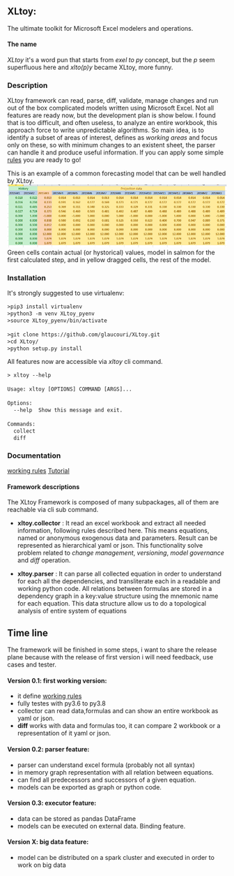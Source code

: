 ## XLtoy: 
The ultimate toolkit for Microsoft Excel modelers and operations. 

#### The name
*XLtoy* it's a word pun that starts from *exel to py* concept, but the *p* seem superfluous here and *xlto(p)y* became 
XLtoy, more funny.

### Description
XLtoy framework can read, parse, diff, validate, manage changes and run out of the box complicated models written 
using Microsoft Excel. Not all features are ready now, but the development plan is show below.
I found that is too difficult, and often useless, to analyze an entire workbook, this approach force to write 
unpredictable algorithms. So main idea, is to identify a subset of areas of interest, defines as *working areas*
and focus only on these, so with minimum changes to an existent sheet, the parser can handle it and produce 
useful information. If you can apply some simple 
[ rules](https://raw.githubusercontent.com/glaucouri/xltoy/main/rules.md)
you are ready to go!

This is an example of a common forecasting model that can be well handled by XLtoy.
![xlsample](https://github.com/glaucouri/xltoy/raw/main/img/simple_model.png?raw=true)
Green cells contain actual (or hystorical) values, model in salmon for the first calculated step,
and in yellow dragged cells, the rest of the model. 

### Installation
It's strongly suggested to use virtualenv:

```
>pip3 install virtualenv
>python3 -m venv XLtoy_pyenv
>source XLtoy_pyenv/bin/activate

>git clone https://github.com/glaucouri/XLtoy.git
>cd XLtoy/
>python setup.py install
```

All features now are accessible via *xltoy* cli command.

```
> xltoy --help

Usage: xltoy [OPTIONS] COMMAND [ARGS]...

Options:
  --help  Show this message and exit.

Commands:
  collect
  diff

```
### Documentation
 

[working rules](https://raw.githubusercontent.com/glaucouri/xltoy/main/rules.md)
[Tutorial](https://raw.githubusercontent.com/glaucouri/xltoy/main/tutorial.md)



#### Framework descriptions

The XLtoy Framework is composed of many subpackages, all of them are reachable via cli sub command.

* **xltoy.collector** : It read an excel workbook and extract all needed information, following rules described here. 
This means equations, named or anonymous exogenous data and parameters. 
Result can be represented as hierarchical yaml or json. This functionality solve problem related 
to *change management*, *versioning*, *model governance* and *diff* operation.

* **xltoy.parser** : It can parse all collected equation in order to understand for each all the dependencies, 
and transliterate each in a readable and working python code.
All relations between formulas are stored in a dependency graph in a key:value structure 
using the mnemonic name for each equation. This data structure allow us to do a topological analysis of entire
system of equations

## Time line
The framework will be finished in some steps, i want to share the release plane because 
with the release of first version i will need feedback, use cases and tester.  

#### Version 0.1: first working version:
* it define [working rules](https://raw.githubusercontent.com/glaucouri/xltoy/main/rules.md)
* fully testes with py3.6 to py3.8
* collector can read data,formulas and can show an entire workbook as yaml or json.
* **diff** works with data and formulas too, it can compare 2 workbook or a representation of it yaml or json.

#### Version 0.2: parser feature:
* parser can understand excel formula (probably not all syntax)
* in memory graph representation with all relation between equations.
* can find all predecessors and successors of a given equation.
* models can be exported as graph or python code.

#### Version 0.3: executor feature:
* data can be stored as pandas DataFrame
* models can be executed on external data. Binding feature.

#### Version X: big data feature:
* model can be distributed on a spark cluster and executed in order to work on big data
